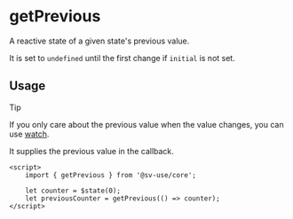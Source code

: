 # getPrevious

A reactive state of a given state's previous value.

It is set to `undefined` until the first change if `initial` is not set.

## Usage

> [!TIP]
> If you only care about the previous value when the value changes, you can use [watch](/sv-use/docs/core/lifecycle/watch).  
>  
> It supplies the previous value in the callback.

```svelte
<script>
	import { getPrevious } from '@sv-use/core';

	let counter = $state(0);
	let previousCounter = getPrevious(() => counter);
</script>
```
